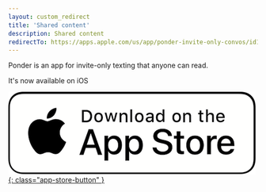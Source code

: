 ```yaml
---
layout: custom_redirect
title: 'Shared content'
description: Shared content
redirectTo: https://apps.apple.com/us/app/ponder-invite-only-convos/id1564974290
---
```


Ponder is an app for invite-only texting that anyone can read.

It's now available on iOS


[![App Store Download](/assets/image/apple-app-store-button.png){: class="app-store-button" }](https://apps.apple.com/us/app/ponder-invite-only-convos/id1564974290)
